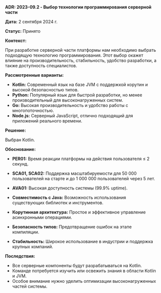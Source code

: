 **ADR: 2023-09.2 - Выбор технологии программирования серверной части**

**Дата:** 2 сентября 2024 г.

**Статус:** Принято

**Контекст:**

При разработке серверной части платформы нам необходимо выбрать подходящую технологию программирования. Этот выбор окажет влияние на производительность, стабильность, удобство разработки, а также доступность специалистов.

**Рассмотренные варианты:**

- **Kotlin:** Современный язык на базе JVM с поддержкой корутин и высокой безопасностью типов.
- **Python:** Популярный язык для быстрой разработки, но менее производительный для высоконагруженных систем.
- **Go:** Высокая производительность и удобство работы с многопоточностью.
- **Node.js:** Серверный JavaScript, отлично подходящий для приложений реального времени.

**Решение:**

Выбран Kotlin.

**Обоснование:**

- **PER01:** Время реакции платформы на действия пользователя ≤ 2 секунд.
- **SCA01, SCA02:** Поддержка масштабируемости для 50 000 пользователей на старте и до 1 000 000 пользователей через 5 лет.
- **AVA01:** Высокая доступность системы (99.9% uptime).

- **Совместимость с Java:** Возможность использования существующих библиотек и инструментов.
- **Корутинная архитектура:** Простое и эффективное управление асинхронными операциями.
- **Безопасность типов:** Предотвращение ошибок на этапе компиляции.
- **Стабильность:** Широкое использование в индустрии и поддержка крупных компаний.

**Последствия:**

- Все серверные компоненты будут разрабатываться на Kotlin.
- Команде потребуется изучить или освежить знания в области Kotlin и JVM.
- Особое внимание нужно уделить оптимизации высоконагруженных частей системы.